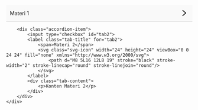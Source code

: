 
<!DOCTYPE html>
<html lang="en">
<head>
    <meta charset="UTF-8">
    <meta name="viewport" content="width=device-width, initial-scale=1.0">
    <title>Accordion</title>
    <style>
        .accordion {
            display: flex;
            flex-direction: column;
            width: 100%;
            max-width: 600px;
        }
        .accordion-item {
            border-bottom: 1px solid #ccc;
        }
        .accordion-item input {
            display: none;
        }
        .tab-title {
            display: flex;
            justify-content: space-between;
            align-items: center;
            padding: 10px;
            cursor: pointer;
            background: #f9f9f9;
        }
        .tab-content {
            max-height: 0;
            overflow: hidden;
            transition: max-height 0.3s ease-out;
        }
        .accordion-item input:checked + .tab-title + .tab-content {
            max-height: 300px;
            padding: 10px;
        }
        .accordion-item input:checked + .tab-title .svg-icon {
            transform: rotate(90deg);
        }
        .svg-icon {
            transition: transform 0.3s ease;
        }
    </style>
</head>
<body>
    <div class="accordion">
        <div class="accordion-item">
            <input type="checkbox" id="tab1">
            <label class="tab-title" for="tab1">
                <span>Materi 1</span>
                <svg class="svg-icon" width="24" height="24" viewBox="0 0 24 24" fill="none" xmlns="http://www.w3.org/2000/svg">
                    <path d="M8 5L16 12L8 19" stroke="black" stroke-width="2" stroke-linecap="round" stroke-linejoin="round"/>
                </svg>
            </label>
            <div class="tab-content">
                <p>Konten Materi 1</p>
            </div>
        </div>

        <div class="accordion-item">
            <input type="checkbox" id="tab2">
            <label class="tab-title" for="tab2">
                <span>Materi 2</span>
                <svg class="svg-icon" width="24" height="24" viewBox="0 0 24 24" fill="none" xmlns="http://www.w3.org/2000/svg">
                    <path d="M8 5L16 12L8 19" stroke="black" stroke-width="2" stroke-linecap="round" stroke-linejoin="round"/>
                </svg>
            </label>
            <div class="tab-content">
                <p>Konten Materi 2</p>
            </div>
        </div>
    </div>
</body>
</html>
